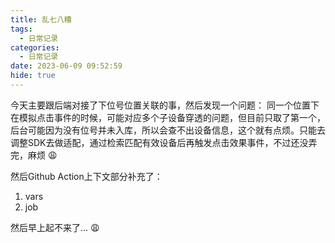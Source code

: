 ```yaml
---
title: 乱七八糟
tags:
  - 日常记录
categories:
  - 日常记录
date: 2023-06-09 09:52:59
hide: true
---
```


今天主要跟后端对接了下位号位置关联的事，然后发现一个问题：
同一个位置下在模拟点击事件的时候，可能对应多个子设备穿透的问题，但目前只取了第一个，后台可能因为没有位号并未入库，所以会查不出设备信息，这个就有点烦。只能去调整SDK去做适配，通过检索匹配有效设备后再触发点击效果事件，不过还没弄完，麻烦 😩

然后Github Action上下文部分补充了：
1. vars
2. job

然后早上起不来了... 😩


